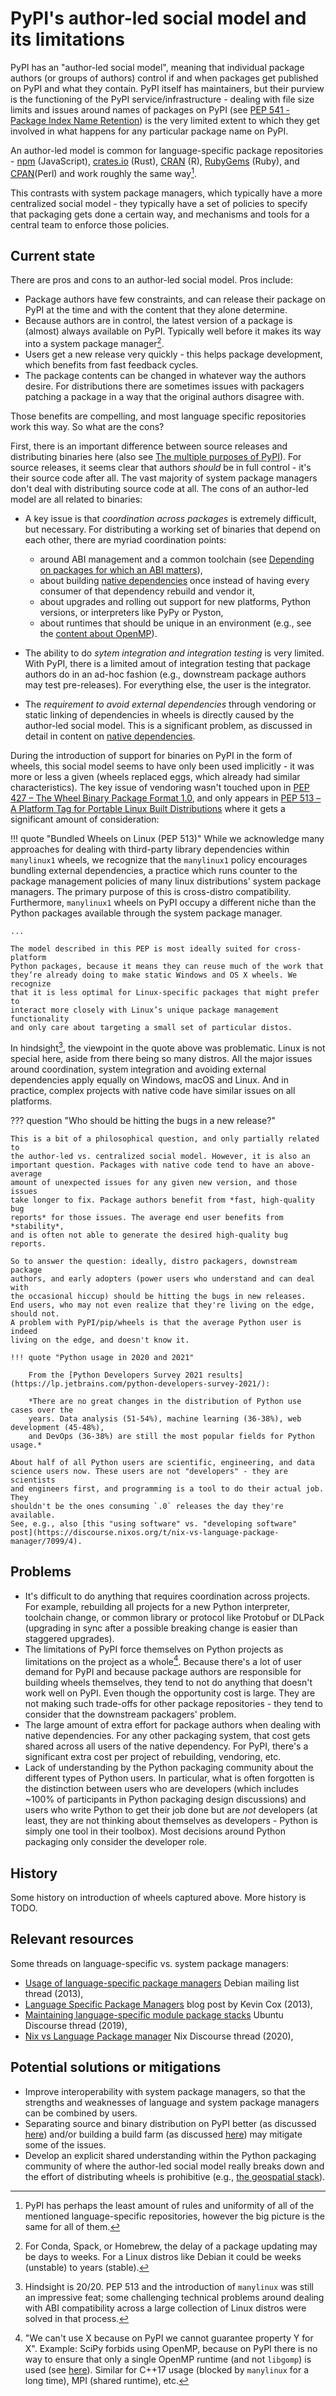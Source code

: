 # PyPI's author-led social model and its limitations

PyPI has an "author-led social model", meaning that individual package authors
(or groups of authors) control if and when packages get published on PyPI and
what they contain. PyPI itself has maintainers, but their purview is the
functioning of the PyPI service/infrastructure - dealing with file size limits
and issues around names of packages on PyPI (see
[PEP 541 - Package Index Name Retention](https://peps.python.org/pep-0541)) is
the very limited extent to which they get involved in what happens for any
particular package name on PyPI.

An author-led model is common for language-specific package repositories -
[npm](https://www.npmjs.com/) (JavaScript),
[crates.io](https://crates.io/) (Rust),
[CRAN](https://cran.r-project.org/) (R),
[RubyGems](https://rubygems.org/) (Ruby), and
[CPAN](https://www.cpan.org/)(Perl) and work roughly the same way[^1].

[^1]:
    PyPI has perhaps the least amount of rules and uniformity of all of the
    mentioned language-specific repositories, however the big picture is the
    same for all of them.

This contrasts with system package managers, which typically have a more
centralized social model - they typically have a set of policies to specify
that packaging gets done a certain way, and mechanisms and tools for a central
team to enforce those policies.


## Current state

There are pros and cons to an author-led social model. Pros include:

- Package authors have few constraints, and can release their package on PyPI
  at the time and with the content that they alone determine.
- Because authors are in control, the latest version of a package is (almost)
  always available on PyPI. Typically well before it makes its way into a
  system package manager[^2].
- Users get a new release very quickly - this helps package development, which
  benefits from fast feedback cycles.
- The package contents can be changed in whatever way the authors desire. For
  distributions there are sometimes issues with packagers patching a package in
  a way that the original authors disagree with.

[^2]:
    For Conda, Spack, or Homebrew, the delay of a package updating may be days
    to weeks. For a Linux distros like Debian it could be weeks (unstable) to
    years (stable).

Those benefits are compelling, and most language specific repositories work
this way. So what are the cons?

First, there is an important difference between source releases and
distributing binaries here (also see [The multiple purposes of PyPI](./purposes_of_pypi.md)).
For source releases, it seems clear that authors *should* be in full control -
it's their source code after all. The vast majority of system package managers
don't deal with distributing source code at all. The cons of an author-led
model are all related to binaries:

- A key issue is that *coordination across packages* is extremely difficult,
  but necessary. For distributing a working set of binaries that depend on each
  other, there are myriad coordination points:

    - around ABI management and a common toolchain (see
      [Depending on packages for which an ABI matters](../key-issues/abi.md)),
    - about building [native dependencies](../key-issues/native-dependencies/index.md)
      once instead of having every consumer of that dependency rebuild and
      vendor it,
    - about upgrades and rolling out support for new platforms, Python
      versions, or interpreters like PyPy or Pyston,
    - about runtimes that should be unique in an environment (e.g., see the
      [content about OpenMP](../key-issues/native-dependencies/blas_openmp.md)).

- The ability to do *sytem integration and integration testing* is very
  limited. With PyPI, there is a limited amout of integration testing that
  package authors do in an ad-hoc fashion (e.g., downstream package authors may
  test pre-releases). For everything else, the user is the integrator.
- The *requirement to avoid external dependencies* through vendoring or static
  linking of dependencies in wheels is directly caused by the author-led social
  model. This is a significant problem, as discussed in detail in content on
  [native dependencies](../key-issues/native-dependencies/index.md).

During the introduction of support for binaries on PyPI in the form of wheels,
this social model seems to have only been used implicitly - it was more or less
a given (wheels replaced eggs, which already had similar characteristics). The
key issue of vendoring wasn't touched upon in
[PEP 427 – The Wheel Binary Package Format 1.0](https://peps.python.org/pep-0427/),
and only appears in
[PEP 513 – A Platform Tag for Portable Linux Built Distributions](https://peps.python.org/pep-0513/#bundled-wheels-on-linux)
where it gets a significant amount of consideration:

!!! quote "Bundled Wheels on Linux (PEP 513)"
    While we acknowledge many approaches for dealing with third-party library
    dependencies within `manylinux1` wheels, we recognize that the `manylinux1`
    policy encourages bundling external dependencies, a practice which runs
    counter to the package management policies of many linux distributions'
    system package managers. The primary purpose of this is cross-distro
    compatibility. Furthermore, `manylinux1` wheels on PyPI occupy a different
    niche than the Python packages available through the system package
    manager.

    ...

    The model described in this PEP is most ideally suited for cross-platform
    Python packages, because it means they can reuse much of the work that
    they’re already doing to make static Windows and OS X wheels. We recognize
    that it is less optimal for Linux-specific packages that might prefer to
    interact more closely with Linux’s unique package management functionality
    and only care about targeting a small set of particular distos.

In hindsight[^3], the viewpoint in the quote above was problematic. Linux is
not special here, aside from there being so many distros. All the major issues
around coordination, system integration and avoiding external dependencies
apply equally on Windows, macOS and Linux. And in practice, complex projects
with native code have similar issues on all platforms.

[^3]:
    Hindsight is 20/20. PEP 513 and the introduction of `manylinux` was still
    an impressive feat; some challenging technical problems around dealing with
    ABI compatibility across a large collection of Linux distros were solved in
    that process.

??? question "Who should be hitting the bugs in a new release?"

    This is a bit of a philosophical question, and only partially related to
    the author-led vs. centralized social model. However, it is also an
    important question. Packages with native code tend to have an above-average
    amount of unexpected issues for any given new version, and those issues
    take longer to fix. Package authors benefit from *fast, high-quality bug
    reports* for those issues. The average end user benefits from *stability*,
    and is often not able to generate the desired high-quality bug reports.

    So to answer the question: ideally, distro packagers, downstream package
    authors, and early adopters (power users who understand and can deal with
    the occasional hiccup) should be hitting the bugs in new releases.
    End users, who may not even realize that they're living on the edge, should not.
    A problem with PyPI/pip/wheels is that the average Python user is indeed
    living on the edge, and doesn't know it.

    !!! quote "Python usage in 2020 and 2021"

        From the [Python Developers Survey 2021 results](https://lp.jetbrains.com/python-developers-survey-2021/):

        *There are no great changes in the distribution of Python use cases over the
        years. Data analysis (51-54%), machine learning (36-38%), web development (45-48%),
        and DevOps (36-38%) are still the most popular fields for Python usage.*

    About half of all Python users are scientific, engineering, and data
    science users now. These users are not "developers" - they are scientists
    and engineers first, and programming is a tool to do their actual job. They
    shouldn't be the ones consuming `.0` releases the day they're available.
    See, e.g., also [this "using software" vs. "developing software"
    post](https://discourse.nixos.org/t/nix-vs-language-package-manager/7099/4).


## Problems

- It's difficult to do anything that requires coordination across projects. For
  example, rebuilding all projects for a new Python interpreter, toolchain
  change, or common library or protocol like Protobuf or DLPack (upgrading in
  sync after a possible breaking change is easier than staggered upgrades).
- The limitations of PyPI force themselves on Python projects as limitations on
  the project as a whole[^4]. Because there's a lot of user demand for PyPI and
  because package authors are responsible for building wheels themselves, they
  tend to not do anything that doesn't work well on PyPI. Even though the
  opportunity cost is large. They are not making such trade-offs for other
  package repositories - they tend to consider that the downstream packagers'
  problem.
- The large amount of extra effort for package authors when dealing with native
  dependencies. For any other packaging system, that cost gets shared across
  all users of the native dependency. For PyPI, there's a significant extra
  cost per project of rebuilding, vendoring, etc.
- Lack of understanding by the Python packaging community about the different
  types of Python users. In particular, what is often forgotten is the
  distinction between users who are developers (which includes ~100% of
  participants in Python packaging design discussions) and users who write
  Python to get their job done but are *not* developers (at least, they are not
  thinking about themselves as developers - Python is simply one tool in their toolbox).
  Most decisions around Python packaging only consider the developer role.

[^4]:
    "We can't use X because on PyPI we cannot guarantee property Y for X". Example:
    SciPy forbids using OpenMP, because on PyPI there is no way to ensure that
    only a single OpenMP runtime (and not `libgomp`) is used (see
    [here](https://github.com/scipy/scipy/issues/10239#issuecomment-979373613)).
    Similar for C++17 usage (blocked by `manylinux` for a long time), MPI (shared runtime),
    etc.

## History

Some history on introduction of wheels captured above. More history is TODO.


## Relevant resources

Some threads on language-specific vs. system package managers:

- [Usage of language-specific package managers](https://lists.debian.org/debian-java/2012/03/msg00061.html) Debian mailing list thread (2013),
- [Language Specific Package Managers](https://kevincox.ca/2013/10/18/language-specific-package-managers/) blog post by Kevin Cox (2013),
- [Maintaining language-specific module package stacks](https://discourse.ubuntu.com/t/maintaining-language-specific-module-package-stacks/10476) Ubuntu Discourse thread (2019),
- [Nix vs Language Package manager](https://discourse.nixos.org/t/nix-vs-language-package-manager/7099) Nix Discourse thread (2020),


## Potential solutions or mitigations

- Improve interoperability with system package managers, so that the strengths
  and weaknesses of language and system package managers can be combined by
  users.
- Separating source and binary distribution on PyPI better (as discussed
  [here](./purposes_of_pypi.md)) and/or building a build farm (as discussed
  [here](./no_build_farm.md)) may mitigate some of the issues.
- Develop an explicit shared understanding within the Python packaging
  community of where the author-led social model really breaks down and the
  effort of distributing wheels is prohibitive (e.g.,
  [the geospatial stack](../key-issues/native-dependencies/geospatial_stack.md)).

